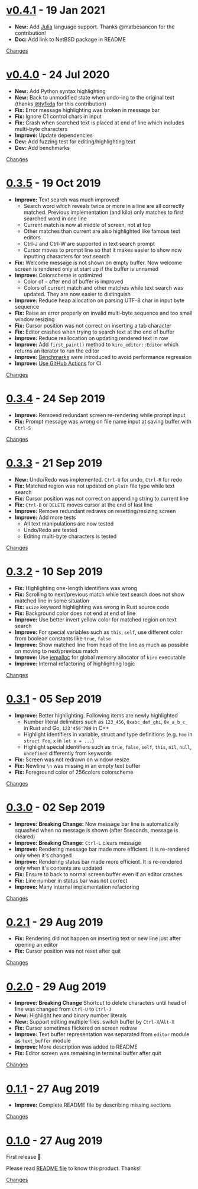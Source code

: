 <a name="v0.4.1"></a>
# [v0.4.1](https://github.com/rhysd/kiro-editor/releases/tag/v0.4.1) - 19 Jan 2021

- **New:** Add [Julia](https://julialang.org/) language support. Thanks @matbesancon for the contribution!
- **Doc:** Add link to NetBSD package in README

[Changes][v0.4.1]


<a name="v0.4.0"></a>
# [v0.4.0](https://github.com/rhysd/kiro-editor/releases/tag/v0.4.0) - 24 Jul 2020

- **New:** Add Python syntax highlighting
- **New:** Back to unmodified state when undo-ing to the original text (thanks [@tyfkda](https://github.com/tyfkda) for this contribution)
- **Fix:** Error message highlighting was broken in message bar
- **Fix:** Ignore C1 control chars in input
- **Fix:** Crash when searched text is placed at end of line which includes multi-byte characters
- **Improve:** Update dependencies
- **Dev:** Add fuzzing test for editing/highlighting text
- **Dev:** Add benchmarks

[Changes][v0.4.0]


<a name="0.3.5"></a>
# [0.3.5](https://github.com/rhysd/kiro-editor/releases/tag/0.3.5) - 19 Oct 2019

- **Improve:** Text search was much improved!
  - Search word which reveals twice or more in a line are all correctly matched. Previous
    implementation (and kilo) only matches to first searched word in one line
  - Current match is now at middle of screen, not at top
  - Other matches than current are also highlighted like famous text editors
  - Ctrl-J and Ctrl-W are supported in text search prompt
  - Cursor moves to prompt line so that it makes easier to show now inputting characters for text
    search
- **Fix:** Welcome message is not shown on empty buffer. Now welcome screen is rendered only at start
  up if the buffer is unnamed
- **Improve:** Colorscheme is optimized
  - Color of `~` after end of buffer is improved
  - Colors of current match and other matches while text search was updated. They are now easier to
    distinguish
- **Improve:** Reduce heap allocation on parsing UTF-8 char in input byte sequence
- **Fix:** Raise an error properly on invalid multi-byte sequence and too small window resizing
- **Fix:** Cursor position was not correct on inserting a tab character
- **Fix:** Editor crashes when trying to search text at the end of buffer
- **Improve:** Reduce reallocation on updating rendered text in row
- **Improve:** Add `first_paint()` method to `kiro_editor::Editor` which returns an iterator to run the
  editor
- **Improve:** [Benchmarks](https://github.com/rhysd/kiro-editor/tree/master/benches) were introduced to
  avoid performance regression
- **Improve:** [Use GitHub Actions](https://github.com/rhysd/kiro-editor/actions?workflow=CI) for CI

[Changes][0.3.5]


<a name="0.3.4"></a>
# [0.3.4](https://github.com/rhysd/kiro-editor/releases/tag/0.3.4) - 24 Sep 2019

- **Improve:** Removed redundant screen re-rendering while prompt input
- **Fix:** Prompt message was wrong on file name input at saving buffer with `Ctrl-S`

[Changes][0.3.4]


<a name="0.3.3"></a>
# [0.3.3](https://github.com/rhysd/kiro-editor/releases/tag/0.3.3) - 21 Sep 2019

- **New:** Undo/Redo was implemented. `Ctrl-U` for undo, `Ctrl-R` for redo
- **Fix:** Matched region was not updated on `plain` file type while text search
- **Fix:** Cursor position was not correct on appending string to current line
- **Fix:** `Ctrl-D` or `DELETE` moves cursor at the end of last line
- **Improve:** Remove redundant redraws on resetting/resizing screen
- **Improve:** Add more tests
  - All text manipulations are now tested
  - Undo/Redo are tested
  - Editing multi-byte characters is tested

[Changes][0.3.3]


<a name="0.3.2"></a>
# [0.3.2](https://github.com/rhysd/kiro-editor/releases/tag/0.3.2) - 10 Sep 2019

- **Fix:** Highlighting one-length identifiers was wrong
- **Fix:** Scrolling to next/previous match while text search does not show matched line in some situation
- **Fix:** `usize` keyword highlighting was wrong in Rust source code
- **Fix:** Background color does not end at end of line
- **Improve:** Use better invert yellow color for matched region on text search
- **Improve:** For special variables such as `this`, `self`, use different color from boolean constants like `true`, `false`
- **Improve:** Show matched line from head of the line as much as possible on moving to next/previous match
- **Improve:** Use [jemalloc](http://jemalloc.net/) for global memory allocator of `kiro` executable
- **Improve:** Internal refactoring of highlighting logic


[Changes][0.3.2]


<a name="0.3.1"></a>
# [0.3.1](https://github.com/rhysd/kiro-editor/releases/tag/0.3.1) - 05 Sep 2019

- **Improve:** Better highlighting. Following items are newly highlighted
  - Number literal delimiters such as `123_456`, `0xabc_def_ghi`, `0x_a_b_c_` in Rust and Go, `123'456'789` in C++
  - Highlight identifiers in variable, struct and type definitions (e.g. `Foo` in `struct Foo`, `x` in `let x = ...`)
  - Highlight special identifiers such as `true`, `false`, `self`, `this`, `nil`, `null`, `undefined` differently from keywords
- **Fix:** Screen was not redrawn on window resize
- **Fix:** Newline `\n` was missing in an empty text buffer
- **Fix:** Foreground color of 256colors colorscheme


[Changes][0.3.1]


<a name="0.3.0"></a>
# [0.3.0](https://github.com/rhysd/kiro-editor/releases/tag/0.3.0) - 02 Sep 2019

- **Improve:** **Breaking Change:** Now message bar line is automatically squashed when no message is shown (after 5seconds, message is cleared)
- **Improve:** **Breaking Change:** `Ctrl-L` clears message
- **Improve:** Rendering message bar made more efficient. It is re-rendered only when it's changed
- **Improve:** Rendering status bar made more efficient. It is re-rendered only when it's contents are updated
- **Fix:** Ensure to back to normal screen buffer even if an editor crashes
- **Fix:** Line number in status bar was not correct
- **Improve:** Many internal implementation refactoring

[Changes][0.3.0]


<a name="0.2.1"></a>
# [0.2.1](https://github.com/rhysd/kiro-editor/releases/tag/0.2.1) - 29 Aug 2019

- **Fix:** Rendering did not happen on inserting text or new line just after opening an editor
- **Fix:** Cursor position was not reset after quit

[Changes][0.2.1]


<a name="0.2.0"></a>
# [0.2.0](https://github.com/rhysd/kiro-editor/releases/tag/0.2.0) - 29 Aug 2019

- **Improve:** **Breaking Change** Shortcut to delete characters until head of line was changed from `Ctrl-U` to `Ctrl-J`
- **New:** Highlight hex and binary number literals
- **New:** Support editing multiple files. switch buffer by `Ctrl-X`/`Alt-X`
- **Fix:** Cursor sometimes flickered on screen redraw
- **Improve:** Text buffer representation was separated from `editor` module as `text_buffer` module
- **Improve:** More description was added to README
- **Fix:** Editor screen was remaining in terminal buffer after quit

[Changes][0.2.0]


<a name="0.1.1"></a>
# [0.1.1](https://github.com/rhysd/kiro-editor/releases/tag/0.1.1) - 27 Aug 2019

- **Improve:** Complete README file by describing missing sections

[Changes][0.1.1]


<a name="0.1.0"></a>
# [0.1.0](https://github.com/rhysd/kiro-editor/releases/tag/0.1.0) - 27 Aug 2019

First release :tada:

Please read [README file](https://github.com/rhysd/kiro-editor#readme) to know this product. Thanks!

[Changes][0.1.0]


[v0.4.1]: https://github.com/rhysd/kiro-editor/compare/v0.4.0...v0.4.1
[v0.4.0]: https://github.com/rhysd/kiro-editor/compare/0.3.5...v0.4.0
[0.3.5]: https://github.com/rhysd/kiro-editor/compare/0.3.4...0.3.5
[0.3.4]: https://github.com/rhysd/kiro-editor/compare/0.3.3...0.3.4
[0.3.3]: https://github.com/rhysd/kiro-editor/compare/0.3.2...0.3.3
[0.3.2]: https://github.com/rhysd/kiro-editor/compare/0.3.1...0.3.2
[0.3.1]: https://github.com/rhysd/kiro-editor/compare/0.3.0...0.3.1
[0.3.0]: https://github.com/rhysd/kiro-editor/compare/0.2.1...0.3.0
[0.2.1]: https://github.com/rhysd/kiro-editor/compare/0.2.0...0.2.1
[0.2.0]: https://github.com/rhysd/kiro-editor/compare/0.1.1...0.2.0
[0.1.1]: https://github.com/rhysd/kiro-editor/compare/0.1.0...0.1.1
[0.1.0]: https://github.com/rhysd/kiro-editor/tree/0.1.0

 <!-- Generated by changelog-from-release -->
